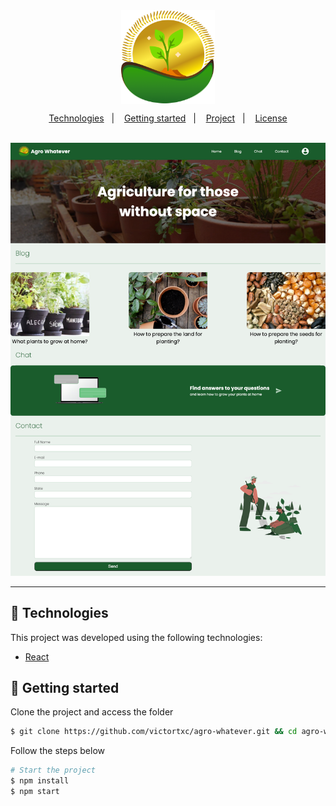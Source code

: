 <div align="center">
    <img align="center" alt="esg" title="agro" src="src/assets/logo.png" width="150" />
</div>

<p align="center">
  <a href="#-technologies">Technologies</a>&nbsp;&nbsp;&nbsp;|&nbsp;&nbsp;&nbsp;
  <a href="#-getting-started">Getting started</a>&nbsp;&nbsp;&nbsp;|&nbsp;&nbsp;&nbsp;
  <a href="#-project">Project</a>&nbsp;&nbsp;&nbsp;|&nbsp;&nbsp;&nbsp;
  <a href="#-license">License</a>
</p>

<br>

<div align="center">
  <img alt="EsgPreview" src="src/assets/preview.png">
</div>

---

## 🧪 Technologies

This project was developed using the following technologies:

-   [React](https://react.dev/)

## 🚀 Getting started

Clone the project and access the folder

```bash
$ git clone https://github.com/victortxc/agro-whatever.git && cd agro-whatever
```

Follow the steps below

```bash
# Start the project
$ npm install
$ npm start
```
